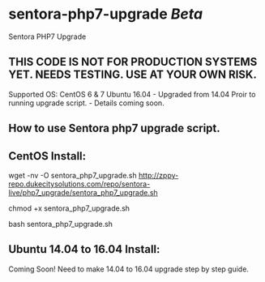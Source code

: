 # sentora-php7-upgrade *Beta*
 Sentora PHP7 Upgrade

## THIS CODE IS NOT FOR PRODUCTION SYSTEMS YET. NEEDS TESTING. USE AT YOUR OWN RISK.

Supported OS:
CentOS 6 & 7
Ubuntu 16.04 - Upgraded from 14.04 Proir to running upgrade script. - Details coming soon.


## How to use Sentora php7 upgrade script.

## CentOS Install:
wget -nv -O sentora_php7_upgrade.sh http://zppy-repo.dukecitysolutions.com/repo/sentora-live/php7_upgrade/sentora_php7_upgrade.sh

chmod +x sentora_php7_upgrade.sh

bash sentora_php7_upgrade.sh


## Ubuntu 14.04 to 16.04 Install:

Coming Soon! 
Need to make 14.04 to 16.04 upgrade step by step guide.
